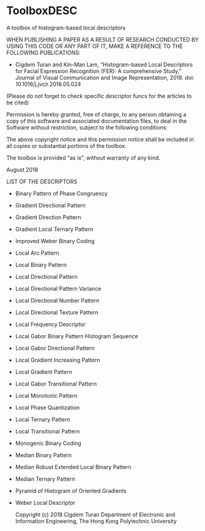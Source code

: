 # ToolboxDESC
A toolbox of histogram-based local descriptors

WHEN PUBLISHING A PAPER AS A RESULT OF RESEARCH CONDUCTED BY USING THIS CODE
OR ANY PART OF IT, MAKE A REFERENCE TO THE FOLLOWING PUBLICATIONS:

- Cigdem Turan and Kin-Man Lam, “Histogram-based Local Descriptors for Facial 
Expression Recognition (FER): A comprehensive Study,” Journal of Visual 
Communication and Image Representation, 2018. doi: 10.1016/j.jvcir.2018.05.024

(Please do not forget to check specific descriptor funcs for the articles to be cited)
 
Permission is hereby granted, free of charge, to any person obtaining a copy
of this software and associated documentation files, to deal
in the Software without restriction, subject to the following conditions:
 
The above copyright notice and this permission notice shall be included in 
all copies or substantial portions of the toolbox.

The toolbox is provided "as is", without warranty of any kind.
 
August 2018 

LIST OF THE DESCRIPTORS
- Binary Pattern of Phase Congruency
- Gradient Directional Pattern
- Gradient Direction Pattern
- Gradient Local Ternary Pattern
- Improved Weber Binary Coding
- Local Arc Pattern
- Local Binary Pattern
- Local Directional Pattern
- Local Directional Pattern Variance
- Local Directional Number Pattern
- Local Directional Texture Pattern
- Local Frequency Descriptor
- Local Gabor Binary Pattern Histogram Sequence
- Local Gabor Directional Pattern
- Local Gradient Increasing Pattern
- Local Gradient Pattern
- Local Gabor Transitional Pattern
- Local Monotonic Pattern
- Local Phase Quantization
- Local Ternary Pattern
- Local Transitional Pattern
- Monogenic Binary Coding
- Median Binary Pattern
- Median Robust Extended Local Binary Pattern
- Median Ternary Pattern
- Pyramid of Histogram of Oriented Gradients
- Weber Local Descriptor

	Copyright (c) 2018 Cigdem Turan
	Department of Electronic and Information Engineering,
	The Hong Kong Polytechnic University
